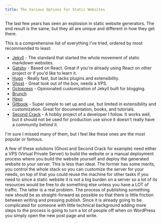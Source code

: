 ```yaml
---
title: The Various Options For Static Websites
---
```


The last few years has seen an explosion in static website generators. The end result is the same, but they all are unique and different in how they get there.

This is a comprehensive list of everything I've tried, ordered by most recommended to least:

- [Jekyll](https://jekyllrb.com/) - The standard that started the whole movement of static markdown websites.
- [Gatsby](https://www.gatsbyjs.org) - Based on React. Great if you're already using React on other project or if you'd like to learn it.
- [Hugo](https://gohugo.io/) - Really fast, but lacks plugins and extensibility.
- [Ghost](https://ghost.org/) - Great look out of the box, needs a VPS.
- [Octopress](http://octopress.org) - Opinionated customization of Jekyll built for blogging.
- [Brunch](http://brunch.io/)
- [Hexo](https://hexo.io/)
- [Gitbook](https://www.gitbook.com) - Super simple to set up and use, but limited in extensibility and customization. Great for documentation, books, and tutorials.
- [Second Crack](https://github.com/marcoarment/secondcrack) - A hobby project of a developer I follow. It works well, but it should not be used for production use since it doesn't really have a community behind it.

I'm sure I missed many of them, but I feel like these ones are the most popular or famous.

A few of these solutions (Ghost and Second Crack for example) need either a VPS (Virtual Private Server) to build the website or a manual deployment process where you build the website yourself and deploy the generated website to your server. This is less than ideal. The former has some merits, you control the whole stack so you can customize the server for your needs, on top of that you could reuse the machine for other tasks if you need to since a static website it is not a big burden on a server so a lot of its resources would be free to do something else unless you have a LOT of traffic. The latter is a real problem. The process of publishing something new should be as straight-forward as possible so that there is little friction between writing and pressing publish. Since it is already going to be complicated for someone with little technical background adding more steps to the process is going to turn a lot of people off when on WordPress you simply open the new post page and write.

